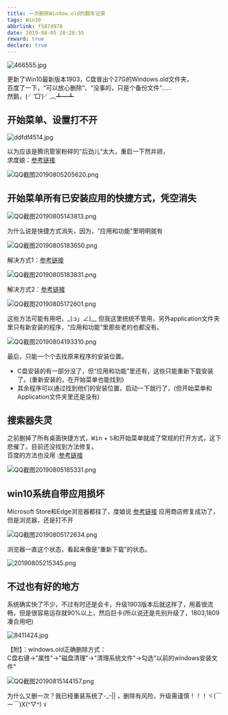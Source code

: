 ```yaml
---
title: 一次删除Window.old的翻车记录
tags: Win10
abbrlink: f5874978
date: 2019-08-05 20:28:55
reward: true
declare: true
---
```


![466555.jpg](https://cdn.anyway1314.cn/image466555.jpg-title)

更新了Win10最新版本1903，C盘冒出个27G的Windows.old文件夹，  
百度了一下，“可以放心删除”、“没事的，只是个备份文件”……  
然鹅，(╯‵□′)╯︵┻━┻
<!-- more -->

## 开始菜单、设置打不开

![ddfdf4514.jpg](https://cdn.anyway1314.cn/imageddfdf4514.jpg)

以为应该是腾讯管家粉碎的“后劲儿”太大，重启一下然并卵，  
求度娘：[参考链接](https://answers.microsoft.com/zh-hans/windows/forum/windows_10-performance/win10%E8%AE%BE%E7%BD%AE%E5%85%A8%E9%83%BD%E6%89%93/42c9e5b1-a989-4472-ad81-e9c5d8be78d7)  

![QQ截图20190805205620.png](https://cdn.anyway1314.cn/imageQQ截图20190805205620.png)

## 开始菜单所有已安装应用的快捷方式，凭空消失

![QQ截图20190805143813.png](https://cdn.anyway1314.cn/imageQQ截图20190805143813.png)

为什么说是快捷方式消失，因为，“应用和功能”里明明就有

![QQ截图20190805183650.png](https://cdn.anyway1314.cn/imageQQ截图20190805183650.png)

解决方式1：[参考链接](https://zhidao.baidu.com/question/566069935263934164.html)

![QQ截图20190805183831.png](https://cdn.anyway1314.cn/imageQQ截图20190805183831.png)

解决方式2：[参考链接](https://zhidao.baidu.com/question/395942056731654805.html?qbl=relate_question_2&word=win10%BF%AA%CA%BC%B2%CB%B5%A5%CF%D4%CA%BE%CB%F9%D3%D0%D2%D1%B0%B2%D7%B0%B3%CC%D0%F2)

![QQ截图20190805172601.png](https://cdn.anyway1314.cn/imageQQ截图20190805172601.png)

这些方法可能有用吧，_(:з」∠)__ 但我这里统统不管用，另外application文件夹里只有新安装的程序，“应用和功能”里那些老的也都没有。

![QQ截图20190804193310.png](https://cdn.anyway1314.cn/imageQQ截图20190804193310.png)

最后，只能一个个去找原来程序的安装位置。  
- C盘安装的有一部分没了，但“应用和功能”里还有，这些只能重新下载安装了。(重新安装的，在开始菜单也能找到)
- 其余程序可以通过找到他们的安装位置，启动一下就行了，(但开始菜单和Application文件夹里还是没有)

## 搜索器失灵
之前删掉了所有桌面快捷方式，<kbd>Win</kbd> + <kbd>S</kbd>和开始菜单就成了常规的打开方式，这下悲催了。目前还没找到方法修复。  
百度的方法也没用 :[参考链接](https://jingyan.baidu.com/article/9f63fb9184d3c4c8400f0e3f.html)

![QQ截图20190805185331.png](https://cdn.anyway1314.cn/imageQQ截图20190805185331.png)

## win10系统自带应用损坏
Microsoft Store和Edge浏览器都挂了，度娘说 [参考链接](https://jingyan.baidu.com/article/6b182309fb2e6fba58e1590b.html)
应用商店修复成功了，但是浏览器，还是打不开

![QQ截图20190805172634.png](https://cdn.anyway1314.cn/imageQQ截图20190805172634.png)

浏览器一直这个状态，看起来像是“重新下载”的状态。

![20190805215345.png](https://cdn.anyway1314.cn/image20190805215345.png)

## 不过也有好的地方
系统确实快了不少，不过有时还是会卡，升级1903版本后就这样了，用着很流畅，但是很容易运存就90%以上，然后巨卡(所以说还是先别升级了，1803,1809凑合用吧)

![8411424.jpg](https://cdn.anyway1314.cn/image8411424.jpg)

【附】：windows.old正确删除方式：  
C盘右键->"属性"->"磁盘清理"->"清理系统文件"->勾选"以前的windows安装文件"

![QQ截图20190815144157.png](https://cdn.anyway1314.cn/imageQQ截图20190815144157.png)

为什么又删一次？我已经重装系统了-_-|| ，删除有风险，升级需谨慎！！！ヾ(￣ー￣)X(^▽^)ゞ